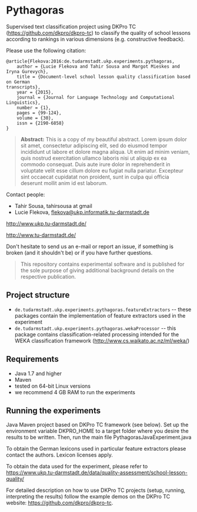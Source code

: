# Pythagoras

Supervised text classification project using DKPro TC (https://github.com/dkpro/dkpro-tc) to classify the quality of school lessons according to rankings in various dimensions (e.g. constructive feedback). 

Please use the following citation:


```
@article{Flekova:2016:de.tudarmstadt.ukp.experiments.pythagoras,
	author = {Lucie Flekova and Tahir Sousa and Margot Mieskes and Iryna Gurevych},
	title = {Document-level school lesson quality classification based on German
transcripts},
	year = {2015},
	journal = {Journal for Language Technology and Computational Linguistics},
	number = {1},
	pages = {99-124},
	volume = {30},
	issn = {2190-6858}	
}
```
> **Abstract:** This is a copy of my beautiful abstract. Lorem ipsum dolor sit amet, consectetur adipiscing elit, sed do eiusmod tempor incididunt ut labore et dolore magna aliqua. Ut enim ad minim veniam, quis nostrud exercitation ullamco laboris nisi ut aliquip ex ea commodo consequat. Duis aute irure dolor in reprehenderit in voluptate velit esse cillum dolore eu fugiat nulla pariatur. Excepteur sint occaecat cupidatat non proident, sunt in culpa qui officia deserunt mollit anim id est laborum.

Contact people: 

* Tahir Sousa, tahirsousa at gmail
* Lucie Flekova, flekova@ukp.informatik.tu-darmstadt.de

http://www.ukp.tu-darmstadt.de/

http://www.tu-darmstadt.de/


Don't hesitate to send us an e-mail or report an issue, if something is broken (and it shouldn't be) or if you have further questions.

> This repository contains experimental software and is published for the sole purpose of giving additional background details on the respective publication. 

## Project structure

* `de.tudarmstadt.ukp.experiments.pythagoras.featureExtractors` -- these packages contain the implementation of feature extractors used in the experiment 
* `de.tudarmstadt.ukp.experiments.pythagoras.wekaProcessor` -- this package contains classification-related processing intended for the WEKA classification framework (http://www.cs.waikato.ac.nz/ml/weka/)

## Requirements

* Java 1.7 and higher
* Maven
* tested on 64-bit Linux versions
* we recommend 4 GB RAM to run the experiments

## Running the experiments
Java Maven project based on DKPro TC framework (see below). 
Set up the environment variable DKPRO_HOME to a target folder where you desire the results to be written.
Then, run the main file PythagorasJavaExperiment.java

To obtain the German lexicons used in particular feature extractors please contact the authors. Lexicon licenses apply.

To obtain the data used for the experiment, please refer to https://www.ukp.tu-darmstadt.de/data/quality-assessment/school-lesson-quality/ 

For detailed description on how to use DKPro TC projects (setup, running, interpreting the results) follow the example demos on the DKPro TC website: https://github.com/dkpro/dkpro-tc.


